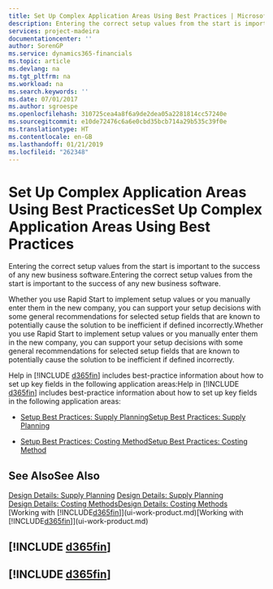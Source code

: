 ```yaml
---
title: Set Up Complex Application Areas Using Best Practices | Microsoft Docs
description: Entering the correct setup values from the start is important to the success of any new business software.
services: project-madeira
documentationcenter: ''
author: SorenGP
ms.service: dynamics365-financials
ms.topic: article
ms.devlang: na
ms.tgt_pltfrm: na
ms.workload: na
ms.search.keywords: ''
ms.date: 07/01/2017
ms.author: sgroespe
ms.openlocfilehash: 310725cea4a8f6a9de2dea05a2281814cc57240e
ms.sourcegitcommit: e10de72476c6a6e0cbd35bcb714a29b535c39f0e
ms.translationtype: HT
ms.contentlocale: en-GB
ms.lasthandoff: 01/21/2019
ms.locfileid: "262348"
---
```

# <a name="set-up-complex-application-areas-using-best-practices"></a><span data-ttu-id="c33f0-103">Set Up Complex Application Areas Using Best Practices</span><span class="sxs-lookup"><span data-stu-id="c33f0-103">Set Up Complex Application Areas Using Best Practices</span></span>
<span data-ttu-id="c33f0-104">Entering the correct setup values from the start is important to the success of any new business software.</span><span class="sxs-lookup"><span data-stu-id="c33f0-104">Entering the correct setup values from the start is important to the success of any new business software.</span></span>  

 <span data-ttu-id="c33f0-105">Whether you use Rapid Start to implement setup values or you manually enter them in the new company, you can support your setup decisions with some general recommendations for selected setup fields that are known to potentially cause the solution to be inefficient if defined incorrectly.</span><span class="sxs-lookup"><span data-stu-id="c33f0-105">Whether you use Rapid Start to implement setup values or you manually enter them in the new company, you can support your setup decisions with some general recommendations for selected setup fields that are known to potentially cause the solution to be inefficient if defined incorrectly.</span></span>  

 <span data-ttu-id="c33f0-106">Help in [!INCLUDE [d365fin](includes/d365fin_md.md)] includes best-practice information about how to set up key fields in the following application areas:</span><span class="sxs-lookup"><span data-stu-id="c33f0-106">Help in [!INCLUDE [d365fin](includes/d365fin_md.md)] includes best-practice information about how to set up key fields in the following application areas:</span></span>  

-   [<span data-ttu-id="c33f0-107">Setup Best Practices: Supply Planning</span><span class="sxs-lookup"><span data-stu-id="c33f0-107">Setup Best Practices: Supply Planning</span></span>](setup-best-practices-supply-planning.md)  

-   [<span data-ttu-id="c33f0-108">Setup Best Practices: Costing Method</span><span class="sxs-lookup"><span data-stu-id="c33f0-108">Setup Best Practices: Costing Method</span></span>](setup-best-practices-costing-method.md)  

## <a name="see-also"></a><span data-ttu-id="c33f0-109">See Also</span><span class="sxs-lookup"><span data-stu-id="c33f0-109">See Also</span></span>  
<span data-ttu-id="c33f0-110">[Design Details: Supply Planning](design-details-supply-planning.md) </span><span class="sxs-lookup"><span data-stu-id="c33f0-110">[Design Details: Supply Planning](design-details-supply-planning.md) </span></span>  
[<span data-ttu-id="c33f0-111">Design Details: Costing Methods</span><span class="sxs-lookup"><span data-stu-id="c33f0-111">Design Details: Costing Methods</span></span>](design-details-costing-methods.md)  
<span data-ttu-id="c33f0-112">[Working with [!INCLUDE[d365fin](includes/d365fin_md.md)]](ui-work-product.md)</span><span class="sxs-lookup"><span data-stu-id="c33f0-112">[Working with [!INCLUDE[d365fin](includes/d365fin_md.md)]](ui-work-product.md)</span></span>

## [!INCLUDE [d365fin](includes/free_trial_md.md)]  
## [!INCLUDE [d365fin](includes/training_link_md.md)]
